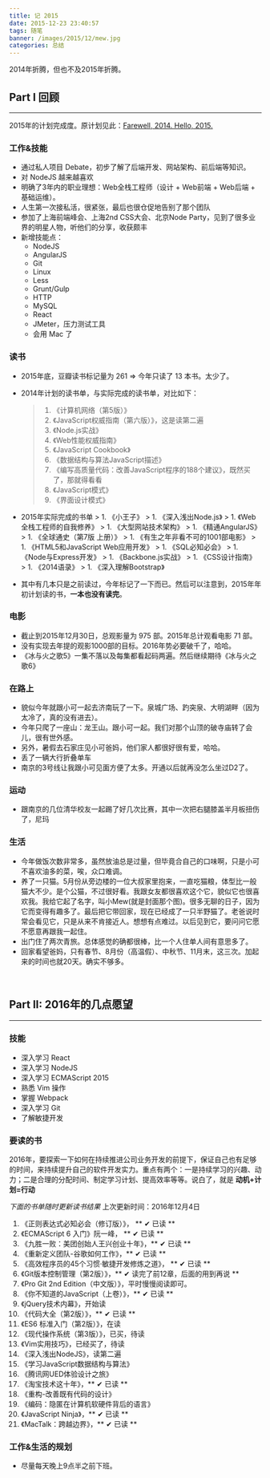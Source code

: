 ```yaml
---
title: 记 2015
date: 2015-12-23 23:40:57
tags: 随笔
banner: /images/2015/12/mew.jpg
categories: 总结
---
```


2014年折腾，但也不及2015年折腾。

<!-- more -->

## Part I  回顾
----------------

2015年的计划完成度。原计划见此：[Farewell, 2014. Hello, 2015.](/2015/01/01/farewell-2014-hello-2015/)

### **工作&技能**

  - 通过私人项目 Debate，初步了解了后端开发、网站架构、前后端等知识。
  - 对 NodeJS 越来越喜欢
  - 明确了3年内的职业理想：Web全栈工程师（设计 + Web前端 + Web后端 + 基础运维）。
  - 人生第一次接私活，很紧张，最后也很仓促地告别了那个团队
  - 参加了上海前端峰会、上海2nd CSS大会、北京Node Party，见到了很多业界的明星人物，听他们的分享，收获颇丰
  - 新增技能点：
    - NodeJS
    - AngularJS
    - Git
    - Linux
    - Less
    - Grunt/Gulp
    - HTTP
    - MySQL
    - React
    - JMeter，压力测试工具
    - 会用 Mac 了

### **读书**
  - 2015年底，豆瓣读书标记量为 261 => 今年只读了 13 本书。太少了。
  - 2014年计划的读书单，与实际完成的读书单，对比如下：
    > 1. 《计算机网络（第5版）》
    > 2. 《JavaScript权威指南（第六版）》，这是读第二遍
    > 3. 《Node.js实战》
    > 4. 《Web性能权威指南》
    > 5. 《JavaScript Cookbook》
    > 6. 《数据结构与算法JavaScript描述》
    > 7. 《编写高质量代码：改善JavaScript程序的188个建议》，既然买了，那就得看看
    > 8. 《JavaScript模式》
    > 9. 《界面设计模式》

  -  2015年实际完成的书单
    > 1. 《小王子》
    > 1. 《深入浅出Node.js》
    > 1. 《Web全栈工程师的自我修养》
    > 1. 《大型网站技术架构》
    > 1. 《精通AngularJS》
    > 1. 《全球通史（第7版 上册）》
    > 1. 《有生之年非看不可的1001部电影》
    > 1. 《HTML5和JavaScript Web应用开发》
    > 1. 《SQL必知必会》
    > 1. 《Node与Express开发》
    > 1. 《Backbone.js实战》
    > 1. 《CSS设计指南》
    > 1. 《2014语录》
    > 1. 《深入理解Bootstrap》

  - 其中有几本只是之前读过，今年标记了一下而已。然后可以注意到，2015年年初计划读的书，**一本也没有读完**。

### **电影**
  - 截止到2015年12月30日，总观影量为 975 部。2015年总计观看电影 71 部。
  - 没有实现去年提的观影1000部的目标。2016年势必要破千了，哈哈。
  - 《冰与火之歌5》一集不落以及每集都看起码两遍。然后继续期待《冰与火之歌6》

### **在路上**
  - 貌似今年就跟小可一起去济南玩了一下。泉城广场、趵突泉、大明湖畔（因为太冷了，真的没有进去）。
  - 今年只爬了一座山：龙王山。跟小可一起。我们对那个山顶的破寺庙转了会儿，很有世外感。
  - 另外，暑假去石家庄见小可爸妈，他们家人都很好很有爱，哈哈。
  - 丢了一辆大行折叠单车
  - 南京的3号线让我跟小可见面方便了太多。开通以后就再没怎么坐过D2了。

### **运动**
  - 跟南京的几位清华校友一起踢了好几次比赛，其中一次把右腿膝盖半月板扭伤了，尼玛

### **生活**
  - 今年做饭次数非常多，虽然放油总是过量，但毕竟合自己的口味啊，只是小可不喜欢油多的菜，唉，众口难调。
  - 养了一只猫。5月份从旁边楼的一位大叔家里抱来，一直吃猫粮，体型比一般猫大不少。是个公猫，不过很好看。我跟女友都很喜欢这个它，貌似它也很喜欢我。我给它起了名字，叫小Mew(就是封面那个图)。很多无聊的日子，因为它而变得有趣多了。最后把它带回家，现在已经成了一只半野猫了。老爸说时常会看见它，只是从来不肯接近人。想想有点难过。以后见到它，要问问它愿不愿意再跟我一起住。
  - 出门住了两次青旅。总体感觉的确都很棒，比一个人住单人间有意思多了。
  - 回家看望爸妈，只有春节、8月份（高温假）、中秋节、11月末，这三次。加起来的时间也就20天。确实不够多。

<br>

## Part II: 2016年的几点愿望
----------------

### 技能

+ 深入学习 React
+ 深入学习 NodeJS
+ 深入学习 ECMAScript 2015
+ 熟悉 Vim 操作
+ 掌握 Webpack
+ 深入学习 Git
+ 了解敏捷开发

### 要读的书
2016年，要探索一下如何在持续推进公司业务开发的前提下，保证自己也有足够的时间，来持续提升自己的软件开发实力。重点有两个：一是持续学习的兴趣、动力；二是合理的分配时间、制定学习计划、提高效率等等。说白了，就是 **动机+计划=行动**

*下面的书单随时更新读书结果* 上次更新时间：2016年12月4日

1. 《正则表达式必知必会（修订版）》， ** &#10004; 已读 **
1. 《ECMAScript 6 入门》阮一峰， ** &#10004; 已读 **
1. 《九胜一败：美团创始人王兴创业十年》，** &#10004; 已读 **
1. 《重新定义团队-谷歌如何工作》，** &#10004; 已读 **
1. 《高效程序员的45个习惯·敏捷开发修炼之道》， ** &#10004; 已读 **
1. 《Git版本控制管理（第2版）》，** &#10004; 读完了前12章，后面的用到再说 **
1. 《Pro Git 2nd Edition（中文版）》，平时慢慢阅读即可。
1. 《你不知道的JavaScript（上卷）》，** &#10004; 已读 **
1. 《jQuery技术内幕》，开始读
1. 《代码大全（第2版）》，** &#10004; 已读 **
1. 《ES6 标准入门（第2版）》，在读
1. 《现代操作系统（第3版）》，已买，待读
1. 《Vim实用技巧》，已经买了，待读
1. 《深入浅出NodeJS》，读第二遍
1. 《学习JavaScript数据结构与算法》
1. 《腾讯网UED体验设计之旅》
1. 《淘宝技术这十年》，** &#10004; 已读 **
1. 《重构-改善既有代码的设计》
1. 《编码：隐匿在计算机软硬件背后的语言》
1. 《JavaScript Ninja》，** &#10004; 已读 **
1. 《MacTalk：跨越边界》，** &#10004; 已读 **

### 工作&生活的规划

+ 尽量每天晚上9点半之前下班。
